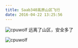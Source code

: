 ```yaml
---
title: Saab340高原山区飞行
date: 2016-04-22 13:25:56
---
```



![cpuwolf](/images/data/attachment/201604/22/212515jjqbzrzbpp2j22i2.jpg)
远离了山区，安全多了

![cpuwolf](/images/data/attachment/201604/22/212627eoyffyc4vg4oc4qc.jpg)


